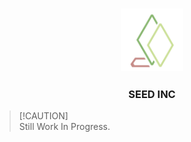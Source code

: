 <h3 align="center">
	<img src="https://raw.githubusercontent.com/thepenguinn/seed-incubator/refs/heads/main/icon/icon_line.svg" width="100" alt="Logo"/><br/>
</h3>

<h3 align="center">
  <a>SEED INC</a>
</h3>

> [!CAUTION]<br>
> Still Work In Progress.
